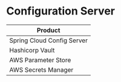 # Configuration Server

| Product | 
|----|
| Spring Cloud Config Server |
| Hashicorp Vault |
| AWS Parameter Store |
| AWS Secrets Manager |
